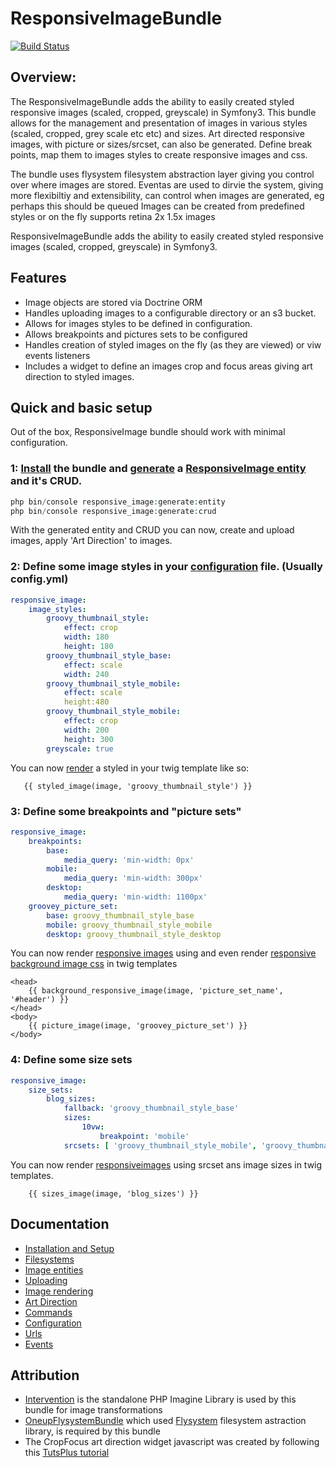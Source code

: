 # ResponsiveImageBundle

[![Build Status](https://travis-ci.org/irishdan/ResponsiveImageBundle.svg?branch=master)](https://travis-ci.org/irishdan/ResponsiveImageBundle)

## Overview:

The ResponsiveImageBundle adds the ability to easily created styled responsive images (scaled, cropped, greyscale) in Symfony3.
This bundle allows for the management and presentation of images in various styles (scaled, cropped, grey scale etc etc)
and sizes.
Art directed responsive images, with picture or sizes/srcset, can also be generated.
Define break points, map them to images styles to create responsive images and css.

The bundle uses flysystem filesystem abstraction layer giving you control over where images are stored.
Eventas are used to dirvie the system, giving more flexibiltiy and extensibility, can control when images are generated, eg perhaps this should be queued
Images can be created from predefined styles or on the fly
supports retina 2x 1.5x images

ResponsiveImageBundle adds the ability to easily created styled responsive images (scaled, cropped, greyscale) in Symfony3.

## Features

- Image objects are stored via Doctrine ORM
- Handles uploading images to a configurable directory or an s3 bucket. 
- Allows for images styles to be defined in configuration.
- Allows breakpoints and pictures sets to be configured
- Handles creation of styled images on the fly (as they are viewed) or viw events listeners
- Includes a widget to define an images crop and focus areas giving art direction to styled images.

## Quick and basic setup

Out of the box, ResponsiveImage bundle should work with minimal configuration.

### 1: [Install](Resources/doc/installation.md) the bundle and [generate](Resources/doc/commands.md) a [ResponsiveImage entity](Resources/doc/entities.md) and it's CRUD.

```php
php bin/console responsive_image:generate:entity
php bin/console responsive_image:generate:crud
```
With the generated entity and CRUD you can now, create and upload images, apply 'Art Direction' to images.

### 2: Define some image styles in your [configuration](Resources/doc/configuration.md) file. (Usually config.yml)

```yml
responsive_image:
    image_styles:
        groovy_thumbnail_style:
            effect: crop
            width: 180
            height: 180
        groovy_thumbnail_style_base:
            effect: scale
            width: 240
        groovy_thumbnail_style_mobile:
            effect: scale
            height:480
        groovy_thumbnail_style_mobile:
            effect: crop
            width: 200
            height: 300
        greyscale: true

```
You can now [render](Resources/doc/rendering.md) a styled in your twig template like so:
 ```
    {{ styled_image(image, 'groovy_thumbnail_style') }}

 ```
### 3: Define some breakpoints and "picture sets"

```yml
responsive_image:
    breakpoints:
        base: 
            media_query: 'min-width: 0px'
        mobile: 
            media_query: 'min-width: 300px'
        desktop: 
            media_query: 'min-width: 1100px'
    groovey_picture_set:
        base: groovy_thumbnail_style_base
        mobile: groovy_thumbnail_style_mobile
        desktop: groovy_thumbnail_style_desktop

```
You can now render [responsive <picture> images](Resources/doc/rendering.md) using and even render [responsive background image css](Resources/doc/rendering.md) in twig templates

```
<head>
    {{ background_responsive_image(image, 'picture_set_name', '#header') }}
</head>
<body>
    {{ picture_image(image, 'groovey_picture_set') }}
</body>
```

### 4: Define some size sets

```yml
responsive_image:
    size_sets:
        blog_sizes:
            fallback: 'groovy_thumbnail_style_base'
            sizes:
                10vw:
                    breakpoint: 'mobile'
            srcsets: [ 'groovy_thumbnail_style_mobile', 'groovy_thumbnail_style_desktop' ]

```
You can now render [responsiveimages](Resources/doc/rendering.md) using srcset ans image sizes in twig templates.

```
    {{ sizes_image(image, 'blog_sizes') }}
```

## Documentation

- [Installation and Setup](Resources/doc/installation.md)
- [Filesystems](Resources/doc/filesystem.md)
- [Image entities](Resources/doc/entities.md)
- [Uploading](Resources/doc/uploading.md)
- [Image rendering](Resources/doc/entities.md)
- [Art Direction](Resources/doc/art-direction.md)
- [Commands](Resources/doc/commands.md)
- [Configuration](Resources/doc/configuration.md)
- [Urls](Resources/doc/urls.md)
- [Events](Resources/doc/events.md)
    
## Attribution

- [Intervention](http://image.intervention.io/) is the standalone PHP Imagine Library is used by this bundle for image transformations
- [OneupFlysystemBundle](https://github.com/1up-lab/OneupFlysystemBundle) which used [Flysystem](https://flysystem.thephpleague.com/) filesystem astraction library, is required by this bundle
- The CropFocus art direction widget javascript was created by following this [TutsPlus tutorial](http://code.tutsplus.com/tutorials/how-to-create-a-jquery-image-cropping-plugin-from-scratch-part-i--net-20994)